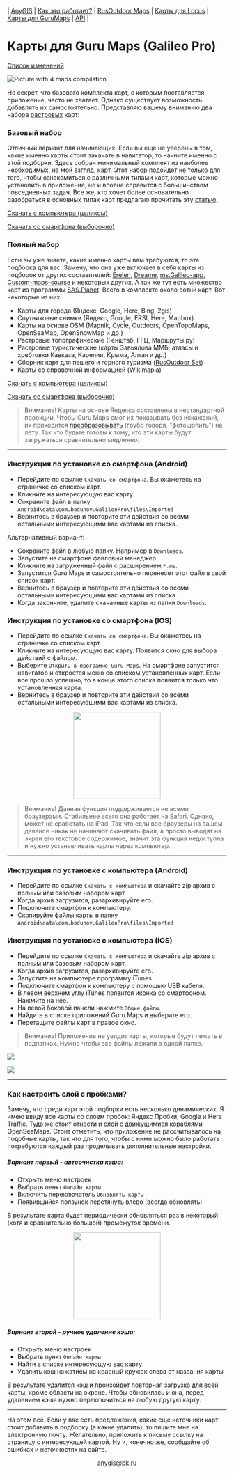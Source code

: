 | [AnyGIS][01] | [Как это работает?][02] | [RusOutdoor Maps][03] | [Карты для Locus][04] | [Карты для GuruMaps][05] | [API][06] |


[01]: https://nnngrach.github.io/AnyGIS_maps/index
[02]: https://nnngrach.github.io/AnyGIS_maps/Web/Html/Description
[03]: https://nnngrach.github.io/AnyGIS_maps/Web/Html/RusOutdoor
[04]: https://nnngrach.github.io/AnyGIS_maps/Web/Html/Locus
[05]: https://nnngrach.github.io/AnyGIS_maps/Web/Html/Galileo
[06]: https://nnngrach.github.io/AnyGIS_maps/Web/Html/Api
[07]: https://nnngrach.github.io/AnyGIS_maps/Web/Html/Vektor_and_raster




# Карты для Guru Maps (Galileo Pro)

[Список изменений][0]

[0]: https://nnngrach.github.io/AnyGIS_maps/Web/Html/Changelog

![Picture with 4 maps compilation](https://nnngrach.github.io/AnyGIS_maps/Web/Img/4maps.png)


Не секрет, что базового комплекта карт, с которым поставляется приложение, часто не хватает. Однако существует возможность добавлять их самостоятельно. Представляю вашему вниманию два набора [растровых][07] карт:

### Базовый набор
Отличный вариант для начинающих. Если вы еще не уверены в том, какие именно карты стоит закачать в навигатор, то начните именно с этой подборки. Здесь собран минимальный комплект из наиболее необходимых, на мой взгляд, карт.  Этот набор подойдет не только для того, чтобы ознакомиться с различными типами карт, которые можно установить в приложение, но и вполне справится с большинством повседневных задач. Все же, кто хочет более основательно разобраться в основных типах карт предлагаю прочитать эту [статью][1].

[Скачать с компьютера (целиком)][3]

[Скачать со смартфона (выборочно)][2]

[1]: https://shuriktravel.ru/maps/
[2]: https://nnngrach.github.io/AnyGIS_maps/Web/Html/Download/GuruShort
[3]: https://minhaskamal.github.io/DownGit/#/home?url=https://github.com/nnngrach/AnyGIS_maps/tree/master/Galileo_online_maps/Maps_short

### Полный набор
Если вы уже знаете, какие именно карты вам требуются, то эта подборка для вас. Замечу, что она уже включает в себя карты из подборок от других составителей: [Erelen][6], [Dreame][7], [ms.Galileo-app][8], [Custom-maps-sourse][9] и некоторых других. А так же тут есть множество карт из программы [SAS.Planet][10]. Всего в комплекте около сотни карт. Вот некоторые из них:

- Карты для города (Яндекс, Google, Here, Bing, 2gis)
- Спутниковые снимки (Яндекс, Google, ERSI, Here, Mapbox) 
- Карты на основе OSM (Mapnik, Cycle, Outdoors, OpenTopoMaps, OpenSeaMap, OpenSnowMap и др.)
- Растровые топографические (Генштаб, ГГЦ, Маршруты.ру)
- Растровые туристические (карты Завьялова ММБ; атласы и хребтовки Кавказа, Карелии, Крыма, Алтая и др.)
- Сборник карт для пешего и горного туризма ([RusOutdoor Set][5])
- Карты со справочной информацией (Wikimapia)


[Скачать с компьютера (целиком)][11]

[Скачать со смартфона (выборочно)][12]

> Внимание! Карты на основе Яндекса составлены в нестандартной проекции. Чтобы Guru Maps смог их показывать без искажений, их приходится [преобразовывать][02] (грубо говоря, "фотошопить") на лету. Так что будьте готовы к тому, что эти карты будут загружаться сравнительно медленно.

[5]: https://github.com/nnngrach/AnyGIS_maps/tree/master/Experimantal_area
[6]: https://melda.ru/locus/maps/
[7]: http://4pda.ru/forum/index.php?showtopic=210573&st=3060#entry52768866
[8]: https://ms.galileo-app.com/
[9]: https://custom-map-source.appspot.com/
[10]: http://www.sasgis.org/
[11]: https://minhaskamal.github.io/DownGit/#/home?url=https://github.com/nnngrach/AnyGIS_maps/tree/master/Galileo_online_maps/Maps_full
[12]: https://nnngrach.github.io/AnyGIS_maps/Web/Html/Download/GuruFull


---

### Инструкция по установке со смартфона (Android)
* Перейдите по ссылке `Скачать со смартфона`. Вы окажетесь на страничке со списком карт. 
* Кликните на интересующую вас карту.  
* Сохраните файл  в папку  `Android\data\com.bodunov.GalileoPro\files\Imported`
* Вернитесь в браузер и повторите эти действия со всеми остальными интересующими вас картами из списка. 

Альтернативный вариант: 
* Сохраните файл в любую папку.  Например в `Downloads`.
* Запустите на смартфоне файловый менеджер.
* Кликните на загруженный файл с расширением `*.ms`.
* Запустится Guru Maps и самостоятельно перенесет этот файл в свой список карт. 
* Вернитесь в браузер и повторите эти действия со всеми остальными интересующими вас картами из списка.  
* Когда закончите, удалите скачанные карты из папки  `Downloads`.



### Инструкция по установке со смартфона (IOS)
* Перейдите по ссылке `Скачать со смартфона`. Вы окажетесь на страничке со списком карт. 
* Кликните на интересующую вас карту. Появится окно для выбора действий с файлом.
* Выберите `Открыть в программе Guru Maps`. На смартфоне запустится навигатор и откроется меню со списком установленных карт. Если все прошло успешно, то в конце этого списка появится только что установленная карта.
* Вернитесь в браузер и повторите эти действия со всеми остальными интересующими вас картами из списка.

<p align="center">
<img src="https://gurumaps.app/manuals/ios/assets/file_import_url_1.png" width="200"/>
</p>

> Внимание! Данная функция поддерживается не всеми браузерами. Стабильнее всего она работает на Safari. Однако, может не сработать на iPad. Так что если все браузеры на вашем девайсе никак не начинают скачивать файл, а просто выводят на экран его текстовое содержимое, значит эта функция недоступна и нужно устанавливать карты через компьютер.



---

### Инструкция по установке с компьютера (Android)
* Перейдите по ссылке `Скачать с компьютера` и скачайте zip архив с полным или базовым набором карт.
* Когда архив загрузится, разархивируйте его. 
* Подключите смартфон к компьютеру.
* Скопируйте файлы  карты в папку  `Android\data\com.bodunov.GalileoPro\files\Imported`



### Инструкция по установке с компьютера (IOS)
* Перейдите по ссылке `Скачать с компьютера` и скачайте zip архив с полным или базовым набором карт.
* Когда архив загрузится, разархивируйте его. 
* Запустите на компьютере программу iTunes.
* Подключите смартфон к компьютеру с помощью USB кабеля.
* В левом верхнем углу iTunes появится иконка со смартфоном. Нажмите на нее.
* На левой боковой панели нажмите `Общие файлы`.
* Найдите в списке приложений Guru Maps и выберите его.
* Перетащите файлы карт в правое окно.

> Внимание! Приложение не увидит карты, которые будут лежать в подпапках. Нужно чтобы все файлы лежали в одной папке.

![](https://support.apple.com/library/content/dam/edam/applecare/images/ru_RU/itunes/macos-mojave-itunes-12-9-connected-device.png)

![](https://gurumaps.app/manuals/ios/assets/file_sharing_itunes.png)


---

### Как настроить слой с пробками?
Замечу, что среди карт этой подборки есть несколько динамических. Я имею ввиду все карты со слоем пробок: Яндекс Пробки, Google и Here Traffic. Туда же стоит отнести и слой с движущимися кораблями OpenSeaMaps. Стоит отметить, что приложение не рассчитывалось на подобные карты, так что для того, чтобы с ними можно было работать потребуются каждый раз проделывать дополнительные настройки.

##### Вариант первый - автоочистка кэша:
* Открыть меню настроек
* Выбрать пенкт `Онлайн карты`
* Включить переключатель `Обновлять карты`
* Появившийся ползунок перетянуть влево (всегда обновлять)

В результате карта будет периодически обновляться раз в некоторый (хотя и сравнительно большой) промежуток времени.

<p align="center">
<img src="https://gurumaps.app/manuals/ios/assets/cache_info.png" width="200"/>
</p>

##### Вариант второй - ручное удаление кэша:
* Открыть меню настроек
* Выбрать пункт `Онлайн карты`
* Найти в списке интересующую вас карту
* Удалить кэш нажатием на красный кружок слева от названия карты

В результате удалится кэш и произойдет повторная загрузка для всей карты, кроме области на экране. Чтобы обновилась и она, перед удалением кэша нужно переключиться на любую другую карту.

---

На этом всё. Если у вас есть предложения, какие еще источники карт стоит добавить в подборку (а какие удалить), то пишите мне на электронную почту. Желательно, приложить к письму ссылку на страницу с интересующей картой. Ну и, конечно же, сообщайте об ошибках и неточностях на сайте.



<p align="center">
<a href="mailto:anygis@bk.ru">anygis@bk.ru</a> 
</p>

